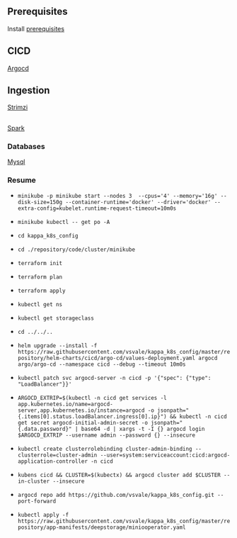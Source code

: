 ## Prerequisites

Install [prerequisites](./docs/stack/prerequesites/README.md)

## CICD

[Argocd](./docs/stack/tools/cicd/argocd.md)

## Ingestion

[Strimzi](./docs/stack/tools/ingestion/strimzi.md)

##

[Spark](./processing/spark.md)

### Databases

[Mysql](./docs/stack/tools/database/databases.md)

### Resume

- `minikube -p minikube start --nodes 3  --cpus='4' --memory='16g' --disk-size=150g --container-runtime='docker' --driver='docker' --extra-config=kubelet.runtime-request-timeout=10m0s`
- `minikube kubectl -- get po -A`
- `cd kappa_k8s_config`
- `cd ./repository/code/cluster/minikube`
- `terraform init`
- `terraform plan`
- `terraform apply`
- `kubectl get ns`
- `kubectl get storageclass`
- `cd ../../..`
- `helm upgrade --install -f https://raw.githubusercontent.com/vsvale/kappa_k8s_config/master/repository/helm-charts/cicd/argo-cd/values-deployment.yaml argocd argo/argo-cd --namespace cicd --debug --timeout 10m0s`
- `kubectl patch svc argocd-server -n cicd -p '{"spec": {"type": "LoadBalancer"}}'`
- `ARGOCD_EXTRIP=$(kubectl -n cicd get services -l app.kubernetes.io/name=argocd-server,app.kubernetes.io/instance=argocd -o jsonpath="{.items[0].status.loadBalancer.ingress[0].ip}") && kubectl -n cicd get secret argocd-initial-admin-secret -o jsonpath="{.data.password}" | base64 -d | xargs -t -I {} argocd login $ARGOCD_EXTRIP --username admin --password {} --insecure`
- `kubectl create clusterrolebinding cluster-admin-binding --clusterrole=cluster-admin --user=system:serviceaccount:cicd:argocd-application-controller -n cicd`
- `kubens cicd && CLUSTER=$(kubectx) && argocd cluster add $CLUSTER --in-cluster --insecure`
- `argocd repo add https://github.com/vsvale/kappa_k8s_config.git --port-forward`

- `kubectl apply -f https://raw.githubusercontent.com/vsvale/kappa_k8s_config/master/repository/app-manifests/deepstorage/miniooperator.yaml`
